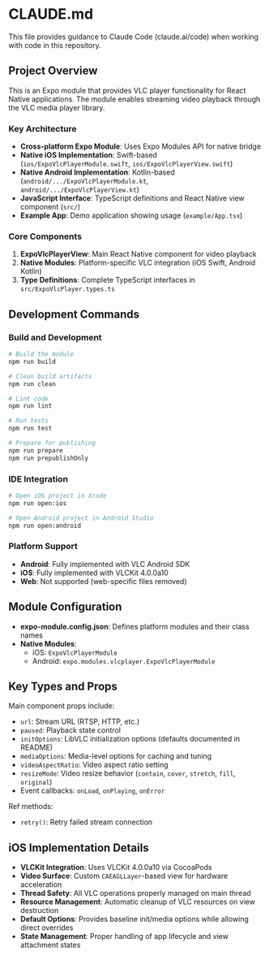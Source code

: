 # CLAUDE.md

This file provides guidance to Claude Code (claude.ai/code) when working with code in this repository.

## Project Overview

This is an Expo module that provides VLC player functionality for React Native applications. The module enables streaming video playback through the VLC media player library.

### Key Architecture

- **Cross-platform Expo Module**: Uses Expo Modules API for native bridge
- **Native iOS Implementation**: Swift-based (`ios/ExpoVlcPlayerModule.swift`, `ios/ExpoVlcPlayerView.swift`)
- **Native Android Implementation**: Kotlin-based (`android/.../ExpoVlcPlayerModule.kt`, `android/.../ExpoVlcPlayerView.kt`)
- **JavaScript Interface**: TypeScript definitions and React Native view component (`src/`)
- **Example App**: Demo application showing usage (`example/App.tsx`)

### Core Components

1. **ExpoVlcPlayerView**: Main React Native component for video playback
2. **Native Modules**: Platform-specific VLC integration (iOS Swift, Android Kotlin)
3. **Type Definitions**: Complete TypeScript interfaces in `src/ExpoVlcPlayer.types.ts`

## Development Commands

### Build and Development
```bash
# Build the module
npm run build

# Clean build artifacts
npm run clean

# Lint code
npm run lint

# Run tests
npm run test

# Prepare for publishing
npm run prepare
npm run prepublishOnly
```

### IDE Integration
```bash
# Open iOS project in Xcode
npm run open:ios

# Open Android project in Android Studio
npm run open:android
```

### Platform Support
- **Android**: Fully implemented with VLC Android SDK
- **iOS**: Fully implemented with VLCKit 4.0.0a10
- **Web**: Not supported (web-specific files removed)

## Module Configuration

- **expo-module.config.json**: Defines platform modules and their class names
- **Native Modules**:
  - iOS: `ExpoVlcPlayerModule`
  - Android: `expo.modules.vlcplayer.ExpoVlcPlayerModule`

## Key Types and Props

Main component props include:
- `url`: Stream URL (RTSP, HTTP, etc.)
- `paused`: Playback state control
- `initOptions`: LibVLC initialization options (defaults documented in README)
- `mediaOptions`: Media-level options for caching and tuning
- `videoAspectRatio`: Video aspect ratio setting
- `resizeMode`: Video resize behavior (`contain`, `cover`, `stretch`, `fill`, `original`)
- Event callbacks: `onLoad`, `onPlaying`, `onError`

Ref methods:
- `retry()`: Retry failed stream connection

## iOS Implementation Details

- **VLCKit Integration**: Uses VLCKit 4.0.0a10 via CocoaPods
- **Video Surface**: Custom `CAEAGLLayer`-based view for hardware acceleration
- **Thread Safety**: All VLC operations properly managed on main thread
- **Resource Management**: Automatic cleanup of VLC resources on view destruction
- **Default Options**: Provides baseline init/media options while allowing direct overrides
- **State Management**: Proper handling of app lifecycle and view attachment states
